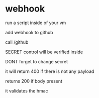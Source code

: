 # webhook

run a script inside of your vm


add webhook to github

call /github

SECRET control will be verified inside

DONT forget to change secret

it will return 400 if there is not any payload

returns 200 if body present

it validates the hmac
